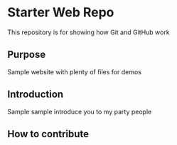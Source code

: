 # Starter Web Repo

This repository is for showing how Git and GitHub work

## Purpose

Sample website with plenty of files for demos

## Introduction

Sample sample introduce you to my party people

## How to contribute